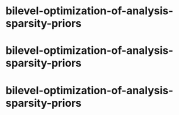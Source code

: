 # bilevel-optimization-of-analysis-sparsity-priors
# bilevel-optimization-of-analysis-sparsity-priors
# bilevel-optimization-of-analysis-sparsity-priors
